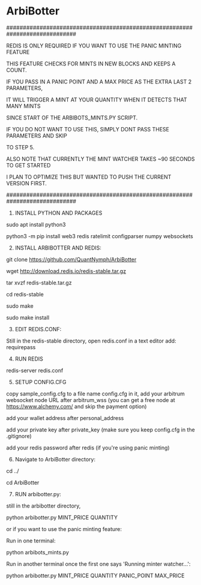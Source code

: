 # ArbiBotter

#############################################################################

REDIS IS ONLY REQUIRED IF YOU WANT TO USE THE PANIC MINTING FEATURE

THIS FEATURE CHECKS FOR MINTS IN NEW BLOCKS AND KEEPS A COUNT.

IF YOU PASS IN A PANIC POINT AND A MAX PRICE AS THE EXTRA LAST 2 PARAMETERS,

IT WILL TRIGGER A MINT AT YOUR QUANTITY WHEN IT DETECTS THAT MANY MINTS

SINCE START OF THE ARBIBOTS_MINTS.PY SCRIPT.

IF YOU DO NOT WANT TO USE THIS, SIMPLY DONT PASS THESE PARAMETERS AND SKIP

TO STEP 5.



ALSO NOTE THAT CURRENTLY THE MINT WATCHER TAKES ~90 SECONDS TO GET STARTED

I PLAN TO OPTIMIZE THIS BUT WANTED TO PUSH THE CURRENT VERSION FIRST. 

#############################################################################


1) INSTALL PYTHON AND PACKAGES

sudo apt install python3

python3 -m pip install web3 redis ratelimit configparser numpy websockets

2) INSTALL ARBIBOTTER AND REDIS:

git clone https://github.com/QuantNymph/ArbiBotter

wget http://download.redis.io/redis-stable.tar.gz

tar xvzf redis-stable.tar.gz

cd redis-stable

sudo make

sudo make install

3) EDIT REDIS.CONF:

Still in the redis-stable directory, open redis.conf in a text editor add: requirepass

4) RUN REDIS

redis-server redis.conf

5) SETUP CONFIG.CFG

copy sample_config.cfg to a file name config.cfg in it, add your arbitrum websocket node URL after arbitrum_wss (you can get a free node at https://www.alchemy.com/ and skip the payment option) 

add your wallet address after personal_address 

add your private key after private_key (make sure you keep config.cfg in the .gitignore) 

add your redis password after redis (if you're using panic minting)

6) Navigate to ArbiBotter directory:

cd ../

cd ArbiBotter

7) RUN arbibotter.py:

still in the arbibotter directory, 

python arbibotter.py MINT_PRICE QUANTITY 

or if you want to use the panic minting feature: 

Run in one terminal:

python arbibots_mints.py

Run in another terminal once the first one says 'Running  minter watcher...':

python arbibotter.py MINT_PRICE QUANTITY PANIC_POINT MAX_PRICE